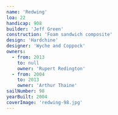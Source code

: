 ```yaml
---
name: 'Redwing'
loa: 22
handicap: 908
builder: 'Jeff Green'
construction: 'Foam sandwich composite'
design: 'Hardchine'
designer: 'Wyche and Coppock'
owners:
  - from: 2013
    to: null
    owner: 'Rupert Redington'
  - from: 2004
    to: 2013
    owner: 'Arthur Thaine'
sailNumber: 98
yearBuilt: 2004
coverImage: 'redwing-98.jpg'
---
```

